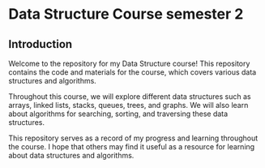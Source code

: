 # Data Structure Course semester 2

## Introduction
Welcome to the repository for my Data Structure course! This repository contains the code and materials for the course, which covers various data structures and algorithms.

Throughout this course, we will explore different data structures such as arrays, linked lists, stacks, queues, trees, and graphs. We will also learn about algorithms for searching, sorting, and traversing these data structures.

This repository serves as a record of my progress and learning throughout the course. I hope that others may find it useful as a resource for learning about data structures and algorithms.

